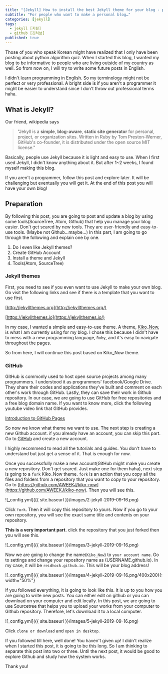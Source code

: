 ```yaml
---
title: "[Jekyll] How to install the best Jekyll theme for your blog - part 1"
subtitle: "For people who want to make a personal blog…"
categories: [jekyll]
tags:
  - jekyll [지킬]
  - github [깃허브]
published: true
---
```


Those of you who speak Korean might have realized that I only have been posting about python algorithm quiz. When I started this blog, I wanted my blog to be informative to people who are living outside of my country as well. So from now on, I will try to write some future posts in English.

I didn't learn programming in English. So my terminology might not be perfect or very professional. A bright side is if you aren't a programmer it might be easier to understand since I don't throw out professional terms haha.

## What is Jekyll?
Our friend, wikipedia says
> "Jekyll is a **simple**, **blog-aware**, **static site generator** for personal, project, or organization sites. Written in Ruby by Tom Preston-Werner, GitHub's co-founder, it is distributed under the open source MIT license."

Basically, people use Jekyll because it is light and easy to use. When I first used Jekyll, I didn't know anything about it. But after 1~2 weeks, I found myself making this blog.

If you aren't a programmer, follow this post and explore later. It will be challenging but eventually you will get it. At the end of this post you will have your own blog!

## Preparation 
By following this post, you are going to post and update a blog by using some tools(SourceTree, Atom, Github) that help you manage your blog easier. Don't get scared by new tools. They are user-friendly and easy-to-use tools. (Maybe not Github…maybe…)
In this part, I am going to go through the following and explain one by one.

1. Do I even like Jekyll themes?
2. Create GitHub Account
3. Install a theme and Jekyll
4. Tools(Atom, SourceTree)

### Jekyll themes
First, you need to see if you even want to use Jekyll to make your own blog. Go visit the following links and see if there is a template that you want to use first.

[http://jekyllthemes.org](http://jekyllthemes.org/)

[https://jekyllthemes.io](https://jekyllthemes.io/)

In my case, I wanted a simple and easy-to-use theme. A theme, [Kiko_Now](https://aweekj.github.io/kiko-now/), is what I am currently using for my blog. I chose this because I didn't have to mess with a new programming language, `Ruby`, and it's easy to navigate throughout the pages.

So from here, I will continue this post based on Kiko_Now theme.

### GitHub
GitHub is commonly used to host open source projects among many programmers. I understood it as programmers' facebook/Google Drive. They share their codes and applications they've built and comment on each other's work through GitHub. Lastly, they can save their work in Github repository. In our case, we are going to use GitHub for free repositories and a free blog domain name. If you want to know more, click the following youtube video link that GitHub provides.

[Introduction to GitHub Pages](https://youtu.be/2MsN8gpT6jY)

So now we know what theme we want to use. The next step is creating a new Github account. if you already have an account, you can skip this part.
Go to [GitHub](https://github.com/) and create a new account.

I highly recommend to read all the tutorials and guides. You don't have to understand but just get a sense of it. That is enough for now.

Once you successfully make a new account(GitHub might make you create a new repository. Don't get scared. Just make one for them haha), next step is going to a `fork` Kiko_Now theme. `fork` is an action that you copy all the files and folders from a repository that you want to copy to your repository. Go to [https://github.com/AWEEKJ/kiko-now](https://github.com/AWEEKJ/kiko-now). Then you will see this.

![_config.yml]({{ site.baseurl }}/images/2-jekyll-2019-09-16.png)

Click `fork`. Then it will copy this repository to yours. Now if you go to your own repository, you will see the exact same title and contents on your repository.


**This is a very important part.** click the repository that you just forked then you will see this.

![_config.yml]({{ site.baseurl }}/images/3-jekyll-2019-09-16.png)

Now we are going to change the name(`Kiko_Now`) to `your account name`. Go to settings and change your repository name as (USERNAME.github.io). In my case, it will be `reidhock.github.io`. This will be your blog address!

![_config.yml]({{ site.baseurl }}/images/4-jekyll-2019-09-16.png/400x200){: width="50%"}

If you followed everything, it is going to look like this. It is up to you how you are going to write new posts. You can either edit on github or you can download on your computer and edit locally. In this post, we are going to use Sourcetree that helps you to upload your works from your computer to Github repository. Therefore, let's download it to a local computer.

![_config.yml]({{ site.baseurl }}/images/5-jekyll-2019-09-16.png)

Click `clone or download` and `open in desktop`.

If you followed till here, well done! You haven't given up! I didn't realize when I started this post, it is going to be this long. So I am thinking to separate this post into two or three. Until the next post, it would be good to explore Github and study how the system works.

Thank you!

